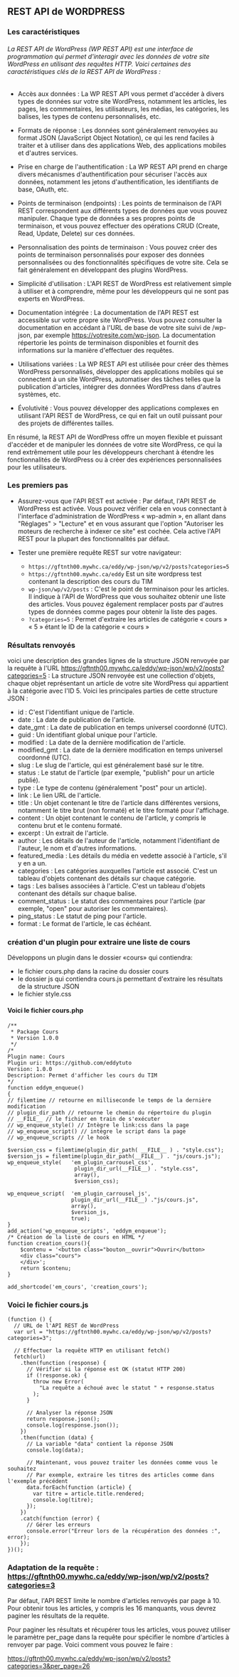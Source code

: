 ## REST API de WORDPRESS

### Les caractéristiques

###### La REST API de WordPress (WP REST API) est une interface de programmation qui permet d'interagir avec les données de votre site WordPress en utilisant des requêtes HTTP. Voici certaines des caractéristiques clés de la REST API de WordPress :

- Accès aux données : La WP REST API vous permet d'accéder à divers types de données sur votre site WordPress, notamment les articles, les pages, les commentaires, les utilisateurs, les médias, les catégories, les balises, les types de contenu personnalisés, etc.

- Formats de réponse : Les données sont généralement renvoyées au format JSON (JavaScript Object Notation), ce qui les rend faciles à traiter et à utiliser dans des applications Web, des applications mobiles et d'autres services.

- Prise en charge de l'authentification : La WP REST API prend en charge divers mécanismes d'authentification pour sécuriser l'accès aux données, notamment les jetons d'authentification, les identifiants de base, OAuth, etc.

- Points de terminaison (endpoints) : Les points de terminaison de l'API REST correspondent aux différents types de données que vous pouvez manipuler. Chaque type de données a ses propres points de terminaison, et vous pouvez effectuer des opérations CRUD (Create, Read, Update, Delete) sur ces données.

- Personnalisation des points de terminaison : Vous pouvez créer des points de terminaison personnalisés pour exposer des données personnalisées ou des fonctionnalités spécifiques de votre site. Cela se fait généralement en développant des plugins WordPress.

- Simplicité d'utilisation : L'API REST de WordPress est relativement simple à utiliser et à comprendre, même pour les développeurs qui ne sont pas experts en WordPress.

- Documentation intégrée : La documentation de l'API REST est accessible sur votre propre site WordPress. Vous pouvez consulter la documentation en accédant à l'URL de base de votre site suivi de /wp-json, par exemple https://votresite.com/wp-json. La documentation répertorie les points de terminaison disponibles et fournit des informations sur la manière d'effectuer des requêtes.

- Utilisations variées : La WP REST API est utilisée pour créer des thèmes WordPress personnalisés, développer des applications mobiles qui se connectent à un site WordPress, automatiser des tâches telles que la publication d'articles, intégrer des données WordPress dans d'autres systèmes, etc.

- Évolutivité : Vous pouvez développer des applications complexes en utilisant l'API REST de WordPress, ce qui en fait un outil puissant pour des projets de différentes tailles.

En résumé, la REST API de WordPress offre un moyen flexible et puissant d'accéder et de manipuler les données de votre site WordPress, ce qui la rend extrêmement utile pour les développeurs cherchant à étendre les fonctionnalités de WordPress ou à créer des expériences personnalisées pour les utilisateurs.

### Les premiers pas

- Assurez-vous que l'API REST est activée : Par défaut, l'API REST de WordPress est activée. Vous pouvez vérifier cela en vous connectant à l'interface d'administration de WordPress « wp-admin », en allant dans "Réglages" > "Lecture" et en vous assurant que l'option "Autoriser les moteurs de recherche à indexer ce site" est cochée. Cela active l'API REST pour la plupart des fonctionnalités par défaut.

- Tester une première requête REST sur votre navigateur:
  - `https://gftnth00.mywhc.ca/eddy/wp-json/wp/v2/posts?categories=5`
  - `https://gftnth00.mywhc.ca/eddy` Est un site wordpress test contenant la description des cours du TIM
  - `wp-json/wp/v2/posts` : C'est le point de terminaison pour les articles. Il indique à l'API de WordPress que vous souhaitez obtenir une liste des articles. Vous pouvez également remplacer posts par d'autres types de données comme pages pour obtenir la liste des pages.
  - `?categories=5` : Permet d'extraire les articles de catégorie « cours » « 5 » étant le ID de la catégorie « cours »

### Résultats renvoyés

voici une description des grandes lignes de la structure JSON renvoyée par la requête à l'URL https://gftnth00.mywhc.ca/eddy/wp-json/wp/v2/posts?categories=5 :
La structure JSON renvoyée est une collection d'objets, chaque objet représentant un article de votre site WordPress qui appartient à la catégorie avec l'ID 5. Voici les principales parties de cette structure JSON :

- id : C'est l'identifiant unique de l'article.
- date : La date de publication de l'article.
- date_gmt : La date de publication en temps universel coordonné (UTC).
- guid : Un identifiant global unique pour l'article.
- modified : La date de la dernière modification de l'article.
- modified_gmt : La date de la dernière modification en temps universel coordonné (UTC).
- slug : Le slug de l'article, qui est généralement basé sur le titre.
- status : Le statut de l'article (par exemple, "publish" pour un article publié).
- type : Le type de contenu (généralement "post" pour un article).
- link : Le lien URL de l'article.
- title : Un objet contenant le titre de l'article dans différentes versions, notamment le titre brut (non formaté) et le titre formaté pour l'affichage.
- content : Un objet contenant le contenu de l'article, y compris le contenu brut et le contenu formaté.
- excerpt : Un extrait de l'article.
- author : Les détails de l'auteur de l'article, notamment l'identifiant de l'auteur, le nom et d'autres informations.
- featured_media : Les détails du média en vedette associé à l'article, s'il y en a un.
- categories : Les catégories auxquelles l'article est associé. C'est un tableau d'objets contenant des détails sur chaque catégorie.
- tags : Les balises associées à l'article. C'est un tableau d'objets contenant des détails sur chaque balise.
- comment_status : Le statut des commentaires pour l'article (par exemple, "open" pour autoriser les commentaires).
- ping_status : Le statut de ping pour l'article.
- format : Le format de l'article, le cas échéant.

### création d'un plugin pour extraire une liste de cours

Développons un plugin dans le dossier «cours» qui contiendra:

- le fichier cours.php dans la racine du dossier cours
- le dossier js qui contiendra cours.js permettant d'extraire les résultats de la structure JSON
- le fichier style.css

#### Voici le fichier cours.php

```<?php
/**
 * Package Cours
 * Version 1.0.0
 */
/*
Plugin name: Cours
Plugin uri: https://github.com/eddytuto
Version: 1.0.0
Description: Permet d'afficher les cours du TIM
*/
function eddym_enqueue()
{
// filemtime // retourne en milliseconde le temps de la dernière modification
// plugin_dir_path // retourne le chemin du répertoire du plugin
// __FILE__ // le fichier en train de s'exécuter
// wp_enqueue_style() // Intègre le link:css dans la page
// wp_enqueue_script() // intègre le script dans la page
// wp_enqueue_scripts // le hook

$version_css = filemtime(plugin_dir_path( __FILE__ ) . "style.css");
$version_js = filemtime(plugin_dir_path(__FILE__) . "js/cours.js");
wp_enqueue_style(   'em_plugin_carrousel_css',
                     plugin_dir_url(__FILE__) . "style.css",
                     array(),
                     $version_css);

wp_enqueue_script(  'em_plugin_carrousel_js',
                    plugin_dir_url(__FILE__) ."js/cours.js",
                    array(),
                    $version_js,
                    true);
}
add_action('wp_enqueue_scripts', 'eddym_enqueue');
/* Création de la liste de cours en HTML */
function creation_cours(){
    $contenu = '<button class="bouton__ouvrir">Ouvrir</button>
    <div class="cours">
    </div>';
    return $contenu;
}

add_shortcode('em_cours', 'creation_cours');
```

### Voici le fichier cours.js

```
(function () {
  // URL de l'API REST de WordPress
  var url = "https://gftnth00.mywhc.ca/eddy/wp-json/wp/v2/posts?categories=3";

  // Effectuer la requête HTTP en utilisant fetch()
  fetch(url)
    .then(function (response) {
      // Vérifier si la réponse est OK (statut HTTP 200)
      if (!response.ok) {
        throw new Error(
          "La requête a échoué avec le statut " + response.status
        );
      }

      // Analyser la réponse JSON
      return response.json();
      console.log(response.json());
    })
    .then(function (data) {
      // La variable "data" contient la réponse JSON
      console.log(data);

      // Maintenant, vous pouvez traiter les données comme vous le souhaitez
      // Par exemple, extraire les titres des articles comme dans l'exemple précédent
      data.forEach(function (article) {
        var titre = article.title.rendered;
        console.log(titre);
      });
    })
    .catch(function (error) {
      // Gérer les erreurs
      console.error("Erreur lors de la récupération des données :", error);
    });
})();
```

### Adaptation de la requête : https://gftnth00.mywhc.ca/eddy/wp-json/wp/v2/posts?categories=3

Par défaut, l'API REST limite le nombre d'articles renvoyés par page à 10. Pour obtenir tous les articles, y compris les 16 manquants, vous devrez paginer les résultats de la requête.

Pour paginer les résultats et récupérer tous les articles, vous pouvez utiliser le paramètre per_page dans la requête pour spécifier le nombre d'articles à renvoyer par page. Voici comment vous pouvez le faire :

https://gftnth00.mywhc.ca/eddy/wp-json/wp/v2/posts?categories=3&per_page=26

